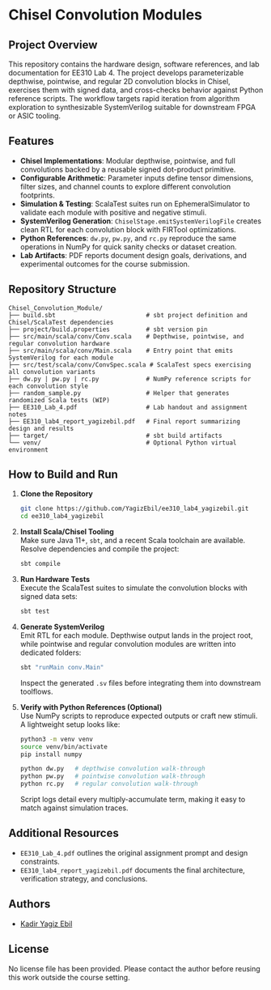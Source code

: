 # Chisel Convolution Modules

## Project Overview
This repository contains the hardware design, software references, and lab documentation for EE310 Lab 4. The project develops parameterizable depthwise, pointwise, and regular 2D convolution blocks in Chisel, exercises them with signed data, and cross-checks behavior against Python reference scripts. The workflow targets rapid iteration from algorithm exploration to synthesizable SystemVerilog suitable for downstream FPGA or ASIC tooling.

## Features
- **Chisel Implementations**: Modular depthwise, pointwise, and full convolutions backed by a reusable signed dot-product primitive.
- **Configurable Arithmetic**: Parameter inputs define tensor dimensions, filter sizes, and channel counts to explore different convolution footprints.
- **Simulation & Testing**: ScalaTest suites run on EphemeralSimulator to validate each module with positive and negative stimuli.
- **SystemVerilog Generation**: `ChiselStage.emitSystemVerilogFile` creates clean RTL for each convolution block with FIRTool optimizations.
- **Python References**: `dw.py`, `pw.py`, and `rc.py` reproduce the same operations in NumPy for quick sanity checks or dataset creation.
- **Lab Artifacts**: PDF reports document design goals, derivations, and experimental outcomes for the course submission.

## Repository Structure
```
Chisel_Convolution_Module/
├── build.sbt                         # sbt project definition and Chisel/ScalaTest dependencies
├── project/build.properties          # sbt version pin
├── src/main/scala/conv/Conv.scala    # Depthwise, pointwise, and regular convolution hardware
├── src/main/scala/conv/Main.scala    # Entry point that emits SystemVerilog for each module
├── src/test/scala/conv/ConvSpec.scala # ScalaTest specs exercising all convolution variants
├── dw.py | pw.py | rc.py             # NumPy reference scripts for each convolution style
├── random_sample.py                  # Helper that generates randomized Scala tests (WIP)
├── EE310_Lab_4.pdf                   # Lab handout and assignment notes
├── EE310_lab4_report_yagizebil.pdf   # Final report summarizing design and results
├── target/                           # sbt build artifacts
└── venv/                             # Optional Python virtual environment
```

## How to Build and Run
1. **Clone the Repository**
   ```bash
   git clone https://github.com/YagizEbil/ee310_lab4_yagizebil.git
   cd ee310_lab4_yagizebil
   ```

2. **Install Scala/Chisel Tooling**  
   Make sure Java 11+, `sbt`, and a recent Scala toolchain are available. Resolve dependencies and compile the project:
   ```bash
   sbt compile
   ```

3. **Run Hardware Tests**  
   Execute the ScalaTest suites to simulate the convolution blocks with signed data sets:
   ```bash
   sbt test
   ```

4. **Generate SystemVerilog**  
   Emit RTL for each module. Depthwise output lands in the project root, while pointwise and regular convolution modules are written into dedicated folders:
   ```bash
   sbt "runMain conv.Main"
   ```
   Inspect the generated `.sv` files before integrating them into downstream toolflows.

5. **Verify with Python References (Optional)**  
   Use NumPy scripts to reproduce expected outputs or craft new stimuli. A lightweight setup looks like:
   ```bash
   python3 -m venv venv
   source venv/bin/activate
   pip install numpy

   python dw.py   # depthwise convolution walk-through
   python pw.py   # pointwise convolution walk-through
   python rc.py   # regular convolution walk-through
   ```
   Script logs detail every multiply-accumulate term, making it easy to match against simulation traces.

## Additional Resources
- `EE310_Lab_4.pdf` outlines the original assignment prompt and design constraints.
- `EE310_lab4_report_yagizebil.pdf` documents the final architecture, verification strategy, and conclusions.

## Authors
- [Kadir Yagiz Ebil](https://github.com/YagizEbil)

## License
No license file has been provided. Please contact the author before reusing this work outside the course setting.
